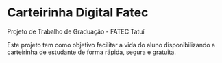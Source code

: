 # Carteirinha Digital Fatec

Projeto de Trabalho de Graduação - FATEC Tatuí


Este projeto tem como objetivo facilitar a vida do aluno disponibilizando a carteirinha de estudante de forma rápida, segura e gratuita. 
